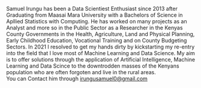 Samuel Irungu has been a Data Scientiest Enthusiast since 2013 after Graduating from Maasai Mara University with a Bachelors of Science in Apllied Statistics with Computing. 
He has worked on many projects as an Analyst and more so in the  Public Sector as a Researcher in the Kenyas County Governments in the Health, Agriculture, Land and Physical Planning, Early Childhood Education, Vocational Training and on County Budgeting Sectors. 
In 2021 I resolved to get my hands dirty by kickstarting my re-entry into the field that I love most of Machine Learning and Data Science. My aim is to offer solutions through the application of Artificial Intelligence, Machine Learning and Data Scince to the downtrodden masses of the Kenyans population who are often forgoten and live in the rural areas.   
You can Contact him through
irungusamuel0@gmail.com 
